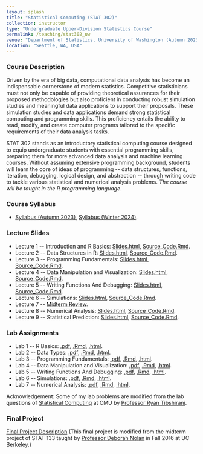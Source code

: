 ```yaml
---
layout: splash
title: "Statistical Computing (STAT 302)"
collection: instructor
type: "Undergraduate Upper-Division Statistics Course"
permalink: /teaching/stat302_uw
venue: "Department of Statistics, University of Washington (Autumn 2023)"
location: "Seattle, WA, USA"
---
```


<p></p>

### Course Description

Driven by the era of big data, computational data analysis has become an indispensable cornerstone of modern statistics. Competitive statisticians must not only be capable of providing theoretical assurances for their proposed methodologies but also proficient in conducting robust simulation studies and meaningful data applications to support their proposals. These simulation studies and data applications demand strong statistical computing and programming skills. This proficiency entails the ability to read, modify, and create computer programs tailored to the specific requirements of their data analysis tasks.
	
 STAT 302 stands as an introductory statistical computing course designed to equip undergraduate students with essential programming skills, preparing them for more advanced data analysis and machine learning courses. Without assuming extensive programming background, students will learn the core of ideas of programming -- data structures, functions, iteration, debugging, logical design, and abstraction -- through writing code to tackle various statistical and numerical analysis problems. _The course will be taught in the R programming language_.

### Course Syllabus

- [Syllabus (Autumn 2023)](file_stat302/Syllabus_Aut2023.pdf), [Syllabus (Winter 2024)](file_stat302/Syllabus_Win2024.pdf).

### Lecture Slides

- Lecture 1 -- Introduction and R Basics: [Slides.html](file_stat302/Lectures/Lecture1_Rintro.html), [Source_Code.Rmd](https://raw.githubusercontent.com/zhangyk8/zhangyk8.github.io/master/_teaching/file_stat302/Lectures/Lecture1_Rintro.Rmd).
- Lecture 2 -- Data Structures in R: [Slides.html](file_stat302/Lectures/Lecture2_Data_Structures.html), [Source_Code.Rmd](https://raw.githubusercontent.com/zhangyk8/zhangyk8.github.io/master/_teaching/file_stat302/Lectures/Lecture2_Data_Structures.Rmd).
- Lecture 3 -- Programming Fundamentals: [Slides.html](file_stat302/Lectures/Lecture3_Programming.html), [Source_Code.Rmd](https://raw.githubusercontent.com/zhangyk8/zhangyk8.github.io/master/_teaching/file_stat302/Lectures/Lecture3_Programming.Rmd).
- Lecture 4 -- Data Manipulation and Visualization: [Slides.html](file_stat302/Lectures/Lecture4_Data_Visualization.html), [Source_Code.Rmd](https://raw.githubusercontent.com/zhangyk8/zhangyk8.github.io/master/_teaching/file_stat302/Lectures/Lecture4_Data_Visualization.Rmd).
- Lecture 5 -- Writing Functions And Debugging: [Slides.html](file_stat302/Lectures/Lecture5_Function_Debug.html), [Source_Code.Rmd](https://raw.githubusercontent.com/zhangyk8/zhangyk8.github.io/master/_teaching/file_stat302/Lectures/Lecture5_Function_Debug.Rmd).
- Lecture 6 -- Simulations: [Slides.html](file_stat302/Lectures/Lecture6_Simulations.html), [Source_Code.Rmd](https://raw.githubusercontent.com/zhangyk8/zhangyk8.github.io/master/_teaching/file_stat302/Lectures/Lecture6_Simulations.Rmd).
- Lecture 7 -- [Midterm Review](file_stat302/Lectures/Lecture7_Midterm_review.pdf).
- Lecture 8 -- Numerical Analysis: [Slides.html](file_stat302/Lectures/Lecture8_Numerical_Analysis.html), [Source_Code.Rmd](https://raw.githubusercontent.com/zhangyk8/zhangyk8.github.io/master/_teaching/file_stat302/Lectures/Lecture8_Numerical_Analysis.Rmd).
- Lecture 9 -- Statistical Prediction: [Slides.html](file_stat302/Lectures/Lecture9_Statistical_Prediction.html), [Source_Code.Rmd](https://raw.githubusercontent.com/zhangyk8/zhangyk8.github.io/master/_teaching/file_stat302/Lectures/Lecture9_Statistical_Prediction.Rmd).

### Lab Assignments

- Lab 1 -- R Basics: [.pdf](file_stat302/Labs/Lab1_intro.pdf), [.Rmd](https://raw.githubusercontent.com/zhangyk8/zhangyk8.github.io/master/_teaching/file_stat302/Labs/Lab1_intro.Rmd), [.html](file_stat302/Labs/Lab1_intro.html).
- Lab 2 -- Data Types: [.pdf](file_stat302/Labs/Lab2_Data_Types.pdf), [.Rmd](https://raw.githubusercontent.com/zhangyk8/zhangyk8.github.io/master/_teaching/file_stat302/Labs/Lab2_Data_Types.Rmd), [.html](file_stat302/Labs/Lab2_Data_Types.html).
- Lab 3 -- Programming Fundamentals: [.pdf](file_stat302/Labs/Lab3_Programmings.pdf), [.Rmd](https://raw.githubusercontent.com/zhangyk8/zhangyk8.github.io/master/_teaching/file_stat302/Labs/Lab3_Programmings.Rmd), [.html](file_stat302/Labs/Lab3_Programmings.html).
- Lab 4 -- Data Manipulation and Visualization: [.pdf](file_stat302/Labs/Lab4_DataManVis.pdf), [.Rmd](https://raw.githubusercontent.com/zhangyk8/zhangyk8.github.io/master/_teaching/file_stat302/Labs/Lab4_DataManVis.Rmd), [.html](file_stat302/Labs/Lab4_DataManVis.html).
- Lab 5 -- Writing Functions And Debugging: [.pdf](file_stat302/Labs/Lab5_Functions.pdf), [.Rmd](https://raw.githubusercontent.com/zhangyk8/zhangyk8.github.io/master/_teaching/file_stat302/Labs/Lab5_Functions.Rmd), [.html](file_stat302/Labs/Lab5_Functions.html).
- Lab 6 -- Simulations: [.pdf](file_stat302/Labs/Lab6_Simulations.pdf), [.Rmd](https://raw.githubusercontent.com/zhangyk8/zhangyk8.github.io/master/_teaching/file_stat302/Labs/Lab6_Simulations.Rmd), [.html](file_stat302/Labs/Lab6_Simulations.html).
- Lab 7 -- Numerical Analysis: [.pdf](file_stat302/Labs/Lab7_Numerical_Analysis.pdf), [.Rmd](https://raw.githubusercontent.com/zhangyk8/zhangyk8.github.io/master/_teaching/file_stat302/Labs/Lab7_Numerical_Analysis.Rmd), [.html](file_stat302/Labs/Lab7_Numerical_Analysis.html).

Acknowledgement: Some of my lab problems are modified from the lab questions of [Statistical Computing](https://www.stat.cmu.edu/~ryantibs/statcomp/) at CMU by [Professor Ryan Tibshirani](https://www.stat.cmu.edu/~ryantibs/).

### Final Project

[Final Project Description](file_stat302/Lectures/Final_Project.pdf) (This final project is modified from the midterm project of STAT 133 taught by [Professor Deborah Nolan](https://statistics.berkeley.edu/people/deborah-nolan) in Fall 2016 at UC Berkeley.)

